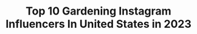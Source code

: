 ---
title: Top 10 Gardening Instagram Influencers In United States in 2023
description: >-
  Find top gardening Instagram influencers in United States in 2023. Most popular hashtags: #homedecorideas #autumn #tablesettings #garden.
platform: Instagram
hits: 917
text_top: Analyze the top-rated Instagram influencers on inBeat.
text_bottom: Our platform aggregates 917 Instagram influencers like this in United States for you to pitch.
profiles:
  - username: "seldabelda"
    fullname: >-
      anna aromin | ↟ pnw ↟
    bio: >-
      artist ⎜ wife ⎜ mother ⎜ seeker of everyday magic lover of vintage lenses & gardening other work: @allnaturebyanna creator of @thegalleryoflight
    location: "United States"
    followers: 34042
    engagement: 337
    commentsToLikes: 0.098448
    id: ck14kkiiwpyiz0i19q3we0t10
    verified: false
    hashtags: "#freelensed, #vintagelens, #bnw, #talesofthemoment"
  - username: "theladywholunches"
    fullname: >-
      Jenna Ingalls
    bio: >-
      knitting, sewing, sometimes gardening Oakland, California she/her
    location: "United States"
    followers: 5323
    engagement: 1285
    commentsToLikes: 0.075316
    id: ck5zobjeqq6wu0i146qvnwtx8
    verified: false
    hashtags: "#handknitsweater, #maternitycapsulewardrobe, #fatsewingclub, #maternitysewing"
  - username: "aara.lee"
    fullname: >-
      Aara Lee
    bio: >-
      I’m Aara! 🌱 ❝ i may be small, but i can fly ❞ 143 cm, mixed Thai, bi/nb forest imp cosplay 🎭 writing 📖 dnd ⚔️ gardening 🌼
    location: "United States"
    followers: 19159
    engagement: 853
    commentsToLikes: 0.028131
    id: ck138fffifza10i199jsto5os
    verified: false
    hashtags: "#felixcosplay, #felixhugofraldarius, #myheroacademia, #dungeonsanddragons"
  - username: "keerthanamurthy11"
    fullname: >-
      Keerthana
    bio: >-
      Making my way into balcony gardening-Interior Snacker-Desperate to live sustainably
    location: "United States"
    followers: 2268
    engagement: 2770
    commentsToLikes: 0.168940
    id: ckapc48492eih0i7874qsm2ur
    verified: false
    hashtags: "#indianplantcommunity, #greenlover, #mydesiswag, #love"
  - username: "jessbburbridge"
    fullname: >-
      J e s s  B u r b r i d g e 🌿
    bio: >-
      Photographer | Multidisciplinary Artist Mama to Nigel & Kavi, Mrs. @oteil_burbridge Lover of traveling, adventure, music & gardening. 📍Boca Raton, FL
    location: "United States"
    followers: 8330
    engagement: 1302
    commentsToLikes: 0.084472
    id: ckap23hkqx7pi0i78bsan5lea
    verified: false
    hashtags: "#southfloridakids, #porcelainsculpture, #adoptionislove, #ceramicart"
  - username: "susanbranchauthor"
    fullname: >-
      Susan Branch
    bio: >-
      Happy gene, New York Times best-selling author, #watercolor artist, love Joe, girlfriends, cooking & gardening, riding train and England too.💞
    location: "United States"
    followers: 21987
    engagement: 1018
    commentsToLikes: 0.061204
    id: ck1389sscf72z0i192iuuxwfu
    verified: false
    hashtags: "#pandemic, #wearamask, #marthasvineyard, #fruitsaladyummyyummy"
  - username: "bottlebranch"
    fullname: >-
      Elizabeth Hammond Pyle
    bio: >-
      Recovering botanist. Mostly flowers and gardening. Bottle Branch is my botanical photography and paper goods business. You can see my shop here!👇
    location: "United States"
    followers: 20549
    engagement: 466
    commentsToLikes: 0.096940
    id: ckap7wvjalwzf0i78dzjnjdo9
    verified: false
    hashtags: "#flowerslovethedark, #leafgradient, #itsamoodywednesday, #rainbowofmygarden"
  - username: "nadiatommalieh"
    fullname: >-
      𝙉𝙖𝙙𝙞𝙖 𝙏𝙤𝙢𝙢𝙖𝙡𝙞𝙚𝙝  نادية طمليه
    bio: >-
      Foodie & cooking instructor. Sharing my ❤️ for Arabic food & gardening w/those who appreciate the rich flavors of our 🌎 العين تأكل قبل الفم أحياناً
    location: "United States"
    followers: 26378
    engagement: 355
    commentsToLikes: 0.122258
    id: ck14hi00aaem90i193yc3qtoo
    verified: false
    hashtags: "#beautifulcuisines, #pnw, #zaatarday, #itsoliveoilseason"
  - username: "homewithhollyj"
    fullname: >-
      Holly J
    bio: >-
      Seattle|SLC Interior Styling | Entertaining | Gatherer | Recipes | Gardening | Mama Featured in @americanfarmhousestyle #tablescapeartist
    location: "United States"
    followers: 74425
    engagement: 286
    commentsToLikes: 0.071795
    id: ck0w2q10spm740i19y03g3j8m
    verified: false
    hashtags: "#pocketofmyhome, #interiorstyling, #falldecorating, #falldecoratingideas"
  - username: "oaktreecottage17"
    fullname: >-
      Roberta
    bio: >-
      I love timeless charming home decor, enchanting romantic cottage gardening, all things botanical, peaceful settings, and wildlife.
    location: "United States"
    followers: 12006
    engagement: 1117
    commentsToLikes: 0.047142
    id: ck13bj9ofvoa00i192q6m7gqf
    verified: false
    hashtags: "#tea, #autumn, #cottagegardens, #gardenideas"
---